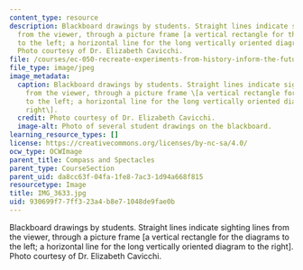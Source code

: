```yaml
---
content_type: resource
description: Blackboard drawings by students. Straight lines indicate sighting lines
  from the viewer, through a picture frame [a vertical rectangle for the diagrams
  to the left; a horizontal line for the long vertically oriented diagram to the right].
  Photo courtesy of Dr. Elizabeth Cavicchi.
file: /courses/ec-050-recreate-experiments-from-history-inform-the-future-from-the-past-galileo-january-iap-2010/930699f77ff323a4b8e71048de9fae0b_IMG_3633.jpg
file_type: image/jpeg
image_metadata:
  caption: Blackboard drawings by students. Straight lines indicate sighting lines
    from the viewer, through a picture frame \[a vertical rectangle for the diagrams
    to the left; a horizontal line for the long vertically oriented diagram to the
    right\].
  credit: Photo courtesy of Dr. Elizabeth Cavicchi.
  image-alt: Photo of several student drawings on the blackboard.
learning_resource_types: []
license: https://creativecommons.org/licenses/by-nc-sa/4.0/
ocw_type: OCWImage
parent_title: Compass and Spectacles
parent_type: CourseSection
parent_uid: da8cc63f-04fa-1fe8-7ac3-1d94a668f815
resourcetype: Image
title: IMG_3633.jpg
uid: 930699f7-7ff3-23a4-b8e7-1048de9fae0b
---
```

Blackboard drawings by students. Straight lines indicate sighting lines from the viewer, through a picture frame [a vertical rectangle for the diagrams to the left; a horizontal line for the long vertically oriented diagram to the right]. Photo courtesy of Dr. Elizabeth Cavicchi.